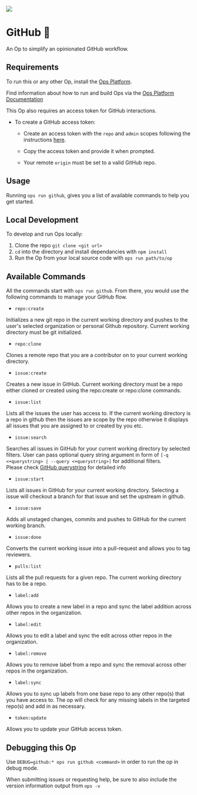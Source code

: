 ![](https://raw.githubusercontent.com/cto-ai/github/master/assets/banner.png)

# GitHub 🚀

An Op to simplify an opinionated GitHub workflow.

## Requirements

To run this or any other Op, install the [Ops Platform](https://cto.ai/platform).

Find information about how to run and build Ops via the [Ops Platform Documentation](https://cto.ai/docs/overview)

This Op also requires an access token for GitHub interactions.

* To create a GitHub access token:
  
  * Create an access token with the `repo` and `admin` scopes following the instructions [here](https://help.github.com/en/articles/creating-a-personal-access-token-for-the-command-line).

  * Copy the access token and provide it when prompted.
  
  * Your remote `origin` must be set to a valid GitHub repo.

## Usage

Running `ops run github`, gives you a list of available commands to help you get started.

## Local Development

To develop and run Ops locally:

  1. Clone the repo `git clone <git url>`
  2. `cd` into the directory and install dependancies with `npm install`
  3. Run the Op from your local source code with `ops run path/to/op`

## Available Commands

All the commands start with `ops run github`. From there, you would use the following commands to manage your GitHub flow.

* `repo:create`

Initializes a new git repo in the current working directory and pushes to the user's selected organization or personal Github repository. Current working directory must be git initialized.

* `repo:clone`

Clones a remote repo that you are a contributor on to your current working directory.

* `issue:create`

Creates a new issue in GitHub. Current working directory must be a repo either cloned or created using the
repo:create or repo:clone commands.

* `issue:list`

Lists all the issues the user has access to. If the current working directory is a
repo in github then the issues are scope by the repo otherwise it displays all issues that you are assigned to or created by you etc.

* `issue:search`

Searches all issues in GitHub for your current working directory by selected filters. User can pass optional query string argument in form of `[-q <+querystring> | --query <+querystring>]` for additional filters.  
Please check [GitHub querystring](https://help.github.com/en/articles/searching-issues-and-pull-requests) for detailed info

* `issue:start`

Lists all issues in GitHub for your current working directory. Selecting a issue will checkout a branch for that issue and set the upstream in github.

* `issue:save`

Adds all unstaged changes, commits and pushes to GitHub for the current working
branch.

* `issue:done`

Converts the current working issue into a pull-request and allows you to tag reviewers.

* `pulls:list`

Lists all the pull requests for a given repo. The current working directory has to be a repo.

* `label:add`

Allows you to create a new label in a repo and sync the label addition across other repos in the organization.

* `label:edit`

Allows you to edit a label and sync the edit across other repos in the organization.

* `label:remove`

Allows you to remove label from a repo and sync the removal across other repos in the organization.

* `label:sync`

Allows you to sync up labels from one base repo to any other repo(s) that you have access to. The op will check for any missing labels in the targeted repo(s) and add in as necessary.

* `token:update`

Allows you to update your GitHub access token.

## Debugging this Op

Use `DEBUG=github:* ops run github <command>` in order to run the op in debug mode.

When submitting issues or requesting help, be sure to also include the version information output from `ops -v`
